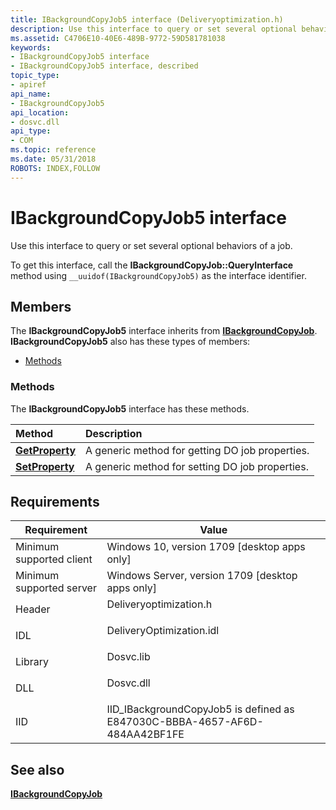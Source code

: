 ```yaml
---
title: IBackgroundCopyJob5 interface (Deliveryoptimization.h)
description: Use this interface to query or set several optional behaviors of a job.
ms.assetid: C4706E10-40E6-489B-9772-59D581781038
keywords:
- IBackgroundCopyJob5 interface
- IBackgroundCopyJob5 interface, described
topic_type:
- apiref
api_name:
- IBackgroundCopyJob5
api_location:
- dosvc.dll
api_type:
- COM
ms.topic: reference
ms.date: 05/31/2018
ROBOTS: INDEX,FOLLOW
---
```


# IBackgroundCopyJob5 interface

Use this interface to query or set several optional behaviors of a job.

To get this interface, call the **IBackgroundCopyJob::QueryInterface** method using `__uuidof(IBackgroundCopyJob5)` as the interface identifier.

## Members

The **IBackgroundCopyJob5** interface inherits from [**IBackgroundCopyJob**](ibackgroundcopyjob-.md). **IBackgroundCopyJob5** also has these types of members:

-   [Methods](#methods)

### Methods

The **IBackgroundCopyJob5** interface has these methods.



| Method                                                 | Description                                                |
|:-------------------------------------------------------|:-----------------------------------------------------------|
| [**GetProperty**](ibackgroundcopyjob5-getproperty.md) | A generic method for getting DO job properties.<br/> |
| [**SetProperty**](ibackgroundcopyjob5-setproperty.md) | A generic method for setting DO job properties.<br/> |



 

## Requirements



| Requirement | Value |
|-------------------------------------|-----------------------------------------------------------------------------------------------------|
| Minimum supported client<br/> | Windows 10, version 1709 \[desktop apps only\]<br/>                                           |
| Minimum supported server<br/> | Windows Server, version 1709 \[desktop apps only\]<br/>                                       |
| Header<br/>                   | <dl> <dt>Deliveryoptimization.h</dt> </dl>   |
| IDL<br/>                      | <dl> <dt>DeliveryOptimization.idl</dt> </dl> |
| Library<br/>                  | <dl> <dt>Dosvc.lib</dt> </dl>                |
| DLL<br/>                      | <dl> <dt>Dosvc.dll</dt> </dl>                |
| IID<br/>                      | IID_IBackgroundCopyJob5 is defined as E847030C-BBBA-4657-AF6D-484AA42BF1FE<br/>              |



## See also

<dl> <dt>

[**IBackgroundCopyJob**](ibackgroundcopyjob-.md)
</dt> </dl>

 

 





